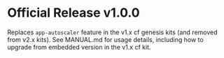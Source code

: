 # Official Release v1.0.0

Replaces `app-autoscaler` feature in the v1.x cf genesis kits (and removed
from v2.x kits).  See MANUAL.md for usage details, including how to upgrade
from embedded version in the v1.x cf kit.
